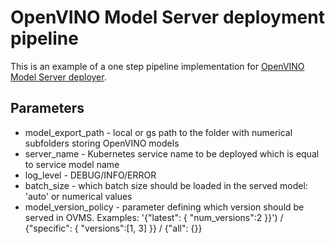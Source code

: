 # OpenVINO Model Server deployment pipeline

This is an example of a one step pipeline implementation for [OpenVINO Model Server deployer](../../../components/openvino/ovms-deployer).

## Parameters

- model_export_path - local or gs path to the folder with numerical subfolders storing OpenVINO models
- server_name - Kubernetes service name to be deployed which is equal to service model name
- log_level - DEBUG/INFO/ERROR
- batch_size - which batch size should be loaded in the served model: 'auto' or numerical values
- model_version_policy - parameter defining which version should be served in OVMS. Examples: '{"latest": { "num_versions":2 }}') / 
{"specific": { "versions":[1, 3] }} / {"all": {}}
